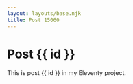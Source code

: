 ```yaml
---
layout: layouts/base.njk
title: Post 15060
---
```


# Post {{ id }}

This is post {{ id }} in my Eleventy project.
